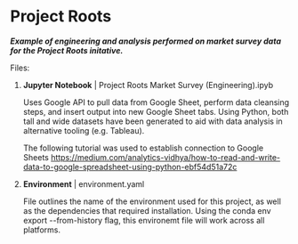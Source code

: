 # Project Roots 

***Example of engineering and analysis performed on market survey data for the Project Roots initative.***

Files:

1. **Jupyter Notebook** | Project Roots Market Survey (Engineering).ipyb

   Uses Google API to pull data from Google Sheet, perform data cleansing steps, and insert output into new Google Sheet tabs.
   Using Python, both tall and wide datasets have been generated to aid with data analysis in alternative tooling (e.g. Tableau).

   The following tutorial was used to establish connection to Google Sheets
   https://medium.com/analytics-vidhya/how-to-read-and-write-data-to-google-spreadsheet-using-python-ebf54d51a72c

2. **Environment** | environment.yaml

   File outlines the name of the environment used for this project, as well as the dependencies that required installation.
   Using the conda env export --from-history flag, this environemt file will work across all platforms.
